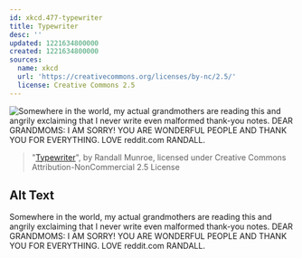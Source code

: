 ```yaml
---
id: xkcd.477-typewriter
title: Typewriter
desc: ''
updated: 1221634800000
created: 1221634800000
sources:
  name: xkcd
  url: 'https://creativecommons.org/licenses/by-nc/2.5/'
  license: Creative Commons 2.5
---
```

![Somewhere in the world, my actual grandmothers are reading this and angrily exclaiming that I never write even malformed thank-you notes.  DEAR GRANDMOMS: I AM SORRY! YOU ARE WONDERFUL PEOPLE AND THANK YOU FOR EVERYTHING.  LOVE reddit.com RANDALL.](https://imgs.xkcd.com/comics/typewriter.png)
> "[Typewriter](https://xkcd.com/477/)", by Randall Munroe, licensed under Creative Commons Attribution-NonCommercial 2.5 License

## Alt Text
Somewhere in the world, my actual grandmothers are reading this and angrily exclaiming that I never write even malformed thank-you notes.  DEAR GRANDMOMS: I AM SORRY! YOU ARE WONDERFUL PEOPLE AND THANK YOU FOR EVERYTHING.  LOVE reddit.com RANDALL.
